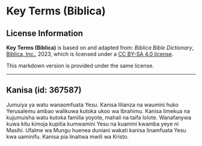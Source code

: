 # Key Terms (Biblica)

## License Information

**Key Terms (Biblica)** is based on and adapted from: _Biblica Bible Dictionary_, [Biblica, Inc.](https://www.biblica.com/), 2023, which is licensed under a [CC BY-SA 4.0 license](https://creativecommons.org/licenses/by-sa/4.0/legalcode.en).

This markdown version is provided under the same license.



--------------------------------

## Kanisa (id: 367587)

Jumuiya ya watu wanaomfuata Yesu. Kanisa lilianza na waumini huko Yerusalemu ambao walikuwa kutoka ukoo wa Ibrahimu. Kanisa limekua na kujumuisha watu kutoka familia yoyote, mahali na taifa lolote. Wanafanywa kuwa kitu kimoja kupitia kumwamini Yesu na kuamini kwamba yeye ni Masihi. Ufalme wa Mungu huenea duniani wakati kanisa linamfuata Yesu kwa uaminifu. Kanisa pia linaitwa mwili wa Kristo.


